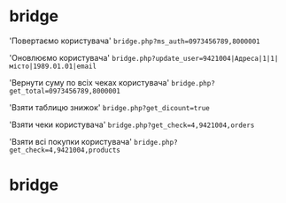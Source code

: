 # bridge

'Повертаємо користувача' 
`bridge.php?ms_auth=0973456789,8000001`

'Оновлюємо користувача'
`bridge.php?update_user=9421004|Адреса|1|1|місто|1989.01.01|email`

'Вернути суму по всіх чеках користувача'
`bridge.php?get_total=0973456789,8000001`

'Взяти таблицю знижок'
`bridge.php?get_dicount=true`

'Взяти чеки користувача'
`bridge.php?get_check=4,9421004,orders`

'Взяти всі покупки користувача'
`bridge.php?get_check=4,9421004,products`


# bridge

